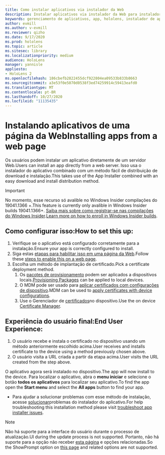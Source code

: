 ```yaml
---
title: Como instalar aplicativos via instalador da Web
description: Instalar aplicativos via instalador da Web para instalador de aplicativos
keywords: gerenciamento de aplicativos, app, hololens, instalador de aplicativos, instalação da Web
author: evmill
ms.author: v-evmill
ms.reviewer: qizho
ms.date: 9/17/2020
ms.prod: hololens
ms.topic: article
ms.sitesec: library
ms.localizationpriority: medium
audience: HoloLens
manager: yannisle
appliesto:
- HoloLens 2
ms.openlocfilehash: 186cbefb2822455dcf922804ea09533b833b8663
ms.sourcegitcommit: a3e53f0e5070d0538f3ed74259914c59413eafd0
ms.translationtype: MT
ms.contentlocale: pt-BR
ms.lasthandoff: 10/27/2020
ms.locfileid: "11135435"
---
```

# <span data-ttu-id="fbed4-104">Instalando aplicativos de uma página da Web</span><span class="sxs-lookup"><span data-stu-id="fbed4-104">Installing apps from a web page</span></span>

<span data-ttu-id="fbed4-105">Os usuários podem instalar um aplicativo diretamente de um servidor Web.</span><span class="sxs-lookup"><span data-stu-id="fbed4-105">Users can install an app directly from a web server.</span></span> <span data-ttu-id="fbed4-106">Isso usa o instalador do aplicativo combinado com um método fácil de distribuição de download e instalação.</span><span class="sxs-lookup"><span data-stu-id="fbed4-106">This takes use of the App Installer combined with an easy download and install distribution method.</span></span> 

> [!IMPORTANT]
> <span data-ttu-id="fbed4-107">No momento, esse recurso só avalible no Windows Insider compilações do 19041.1366 +.</span><span class="sxs-lookup"><span data-stu-id="fbed4-107">This feature is currently only avalible in Windows Insider builds 19041.1366+.</span></span> <span data-ttu-id="fbed4-108">[Saiba mais sobre como registrar-se nas compilações do Windows Insider](hololens-insider.md).</span><span class="sxs-lookup"><span data-stu-id="fbed4-108">[Learn more on how to enroll in Windows Insider builds](hololens-insider.md).</span></span>

## <span data-ttu-id="fbed4-109">Como configurar isso:</span><span class="sxs-lookup"><span data-stu-id="fbed4-109">How to set this up:</span></span>
1.  <span data-ttu-id="fbed4-110">Verifique se o aplicativo está configurado corretamente para a instalação.</span><span class="sxs-lookup"><span data-stu-id="fbed4-110">Ensure your app is correctly configured to install.</span></span>
1.  <span data-ttu-id="fbed4-111">Siga estas [etapas para habilitar isso em uma página da Web](https://docs.microsoft.com/windows/msix/app-installer/installing-windows10-apps-web#how-to-enable-this-on-a-webpage).</span><span class="sxs-lookup"><span data-stu-id="fbed4-111">Follow these [steps to enable this on a web page](https://docs.microsoft.com/windows/msix/app-installer/installing-windows10-apps-web#how-to-enable-this-on-a-webpage).</span></span> 
1.  <span data-ttu-id="fbed4-112">Escolha um método de implantação de certificado.</span><span class="sxs-lookup"><span data-stu-id="fbed4-112">Pick a certificate deployment method.</span></span> 
    1.  <span data-ttu-id="fbed4-113">Os [pacotes de provisionamento](hololens-provisioning.md) podem ser aplicados a dispositivos locais.</span><span class="sxs-lookup"><span data-stu-id="fbed4-113">[Provisioning Packages](hololens-provisioning.md) can be applied to local devices.</span></span>
    1.  <span data-ttu-id="fbed4-114">O MDM pode ser usado para [aplicar certificados com configurações de dispositivo](https://docs.microsoft.com/mem/intune/protect/certificates-configure).</span><span class="sxs-lookup"><span data-stu-id="fbed4-114">MDM can be used to [apply certificates with device configurations](https://docs.microsoft.com/mem/intune/protect/certificates-configure).</span></span>
    1.  <span data-ttu-id="fbed4-115">Use o Gerenciador de [certificados](hololens-insider.md#certificate-manager)no dispositivo.</span><span class="sxs-lookup"><span data-stu-id="fbed4-115">Use the on device [Certificate Manager](hololens-insider.md#certificate-manager).</span></span> 

## <span data-ttu-id="fbed4-116">Experiência do usuário final:</span><span class="sxs-lookup"><span data-stu-id="fbed4-116">End User Experience:</span></span>
1.  <span data-ttu-id="fbed4-117">O usuário recebe e instala o certificado no dispositivo usando um método anteriormente escolhido acima.</span><span class="sxs-lookup"><span data-stu-id="fbed4-117">User receives and installs certificate to the device using a method previously chosen above.</span></span> 
1.  <span data-ttu-id="fbed4-118">O usuário visita a URL criada a partir da etapa acima.</span><span class="sxs-lookup"><span data-stu-id="fbed4-118">User visits the URL created from the step above.</span></span>

<span data-ttu-id="fbed4-119">O aplicativo agora será instalado no dispositivo.</span><span class="sxs-lookup"><span data-stu-id="fbed4-119">The app will now install to the device.</span></span> <span data-ttu-id="fbed4-120">Para localizar o aplicativo, abra o **menu iniciar** e selecione o botão **todos os aplicativos** para localizar seu aplicativo.</span><span class="sxs-lookup"><span data-stu-id="fbed4-120">To find the app open the **Start menu** and select the **All apps** button to find your app.</span></span> 

-   <span data-ttu-id="fbed4-121">Para ajudar a solucionar problemas com esse método de instalação, acesse [solucionar](https://docs.microsoft.com/windows/msix/app-installer/troubleshoot-appinstaller-issues)problemas do instalador do aplicativo.</span><span class="sxs-lookup"><span data-stu-id="fbed4-121">For help troubleshooting this installation method please visit [troubleshoot app installer issues](https://docs.microsoft.com/windows/msix/app-installer/troubleshoot-appinstaller-issues).</span></span> 

> [!NOTE]
> <span data-ttu-id="fbed4-122">Não há suporte para a interface do usuário durante o processo de atualização.</span><span class="sxs-lookup"><span data-stu-id="fbed4-122">UI during the update process is not supported.</span></span> <span data-ttu-id="fbed4-123">Portanto, não há suporte para a opção não receber [esta página](https://docs.microsoft.com/windows/msix/app-installer/update-settings) e opções relacionadas.</span><span class="sxs-lookup"><span data-stu-id="fbed4-123">So the ShowPrompt option on [this page](https://docs.microsoft.com/windows/msix/app-installer/update-settings) and related options are not supported.</span></span>
